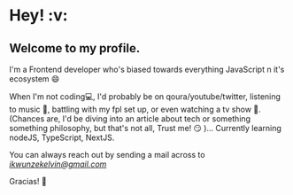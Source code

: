 <h1>Hey! :v:</h1>

<h2>Welcome to my profile.</h2>

I'm a Frontend developer who's biased towards everything JavaScript n it's ecosystem :smile:

When I'm not coding💻, I'd probably be on qoura/youtube/twitter, listening to music 🎵, battling with my fpl set up, or even watching a tv show 🎥. (Chances are, I'd be diving into an article about tech or something something philosophy, but that's not all, Trust me! :smirk: )... Currently learning nodeJS, TypeScript, NextJS.

You can always reach out by sending a mail across to *ikwunzekelvin@gmail.com* 

Gracias! 🙌

